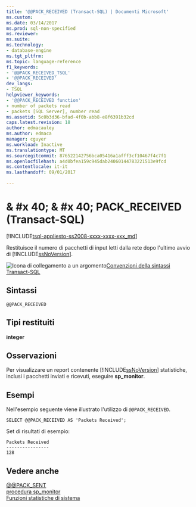 ```yaml
---
title: '@@PACK_RECEIVED (Transact-SQL) | Documenti Microsoft'
ms.custom: 
ms.date: 03/14/2017
ms.prod: sql-non-specified
ms.reviewer: 
ms.suite: 
ms.technology:
- database-engine
ms.tgt_pltfrm: 
ms.topic: language-reference
f1_keywords:
- '@@PACK_RECEIVED_TSQL'
- '@@PACK_RECEIVED'
dev_langs:
- TSQL
helpviewer_keywords:
- '@@PACK_RECEIVED function'
- number of packets read
- packets [SQL Server], number read
ms.assetid: 5c0b3d36-bfad-4f0b-abb8-e8f6391b32cd
caps.latest.revision: 18
author: edmacauley
ms.author: edmaca
manager: cguyer
ms.workload: Inactive
ms.translationtype: MT
ms.sourcegitcommit: 876522142756bca05416a1afff3cf10467f4c7f1
ms.openlocfilehash: a4d0bfea159c945dab24060144783221513e9fcd
ms.contentlocale: it-it
ms.lasthandoff: 09/01/2017

---
```

# <a name="x40x40packreceived-transact-sql"></a>& #x 40; & #x 40; PACK_RECEIVED (Transact-SQL)
[!INCLUDE[tsql-appliesto-ss2008-xxxx-xxxx-xxx_md](../../includes/tsql-appliesto-ss2008-xxxx-xxxx-xxx-md.md)]

  Restituisce il numero di pacchetti di input letti dalla rete dopo l'ultimo avvio di [!INCLUDE[ssNoVersion](../../includes/ssnoversion-md.md)].  
  
 ![Icona di collegamento a un argomento](../../database-engine/configure-windows/media/topic-link.gif "Icona di collegamento a un argomento")[Convenzioni della sintassi Transact-SQL](../../t-sql/language-elements/transact-sql-syntax-conventions-transact-sql.md)  
  
## <a name="syntax"></a>Sintassi  
  
```  
@@PACK_RECEIVED  
```  
  
## <a name="return-types"></a>Tipi restituiti  
 **integer**  
  
## <a name="remarks"></a>Osservazioni  
 Per visualizzare un report contenente [!INCLUDE[ssNoVersion](../../includes/ssnoversion-md.md)] statistiche, inclusi i pacchetti inviati e ricevuti, eseguire **sp_monitor**.  
  
## <a name="examples"></a>Esempi  
 Nell'esempio seguente viene illustrato l'utilizzo di `@@PACK_RECEIVED`.  
  
```  
SELECT @@PACK_RECEIVED AS 'Packets Received';   
```  
  
 Set di risultati di esempio:  
  
```  
Packets Received  
----------------  
128  
```  
  
## <a name="see-also"></a>Vedere anche  
 [@@PACK_SENT](../../t-sql/functions/pack-sent-transact-sql.md)   
 [procedura sp_monitor](../../relational-databases/system-stored-procedures/sp-monitor-transact-sql.md)   
 [Funzioni statistiche di sistema](../../t-sql/functions/system-statistical-functions-transact-sql.md)  
  
  

